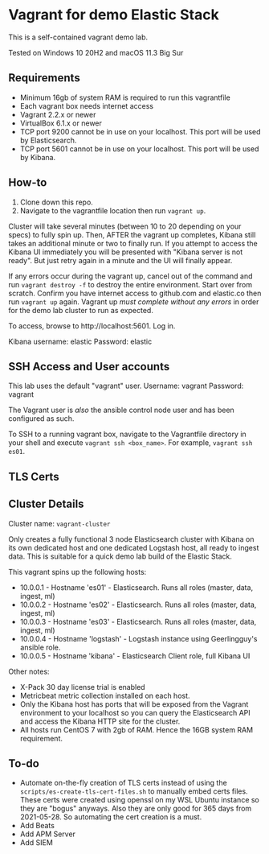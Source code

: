 # Vagrant for demo Elastic Stack

This is a self-contained vagrant demo lab.

Tested on Windows 10 20H2 and macOS 11.3 Big Sur

## Requirements

- Minimum 16gb of system RAM is required to run this vagrantfile
- Each vagrant box needs internet access
- Vagrant 2.2.x or newer
- VirtualBox 6.1.x or newer
- TCP port 9200 cannot be in use on your localhost. This port will be used by Elasticsearch.
- TCP port 5601 cannot be in use on your localhost. This port will be used by Kibana.

## How-to

1. Clone down this repo.
2. Navigate to the vagrantfile location then run `vagrant up`.

Cluster will take several minutes (between 10 to 20 depending on your specs) to fully spin up.
Then, AFTER the vagrant up completes, Kibana still takes an additional minute or two to finally run. If you attempt to access the Kibana UI immediately you will be presented with "Kibana server is not ready". But just retry again in a minute and the UI will finally appear. 

If any errors occur during the vagrant up, cancel out of the command and run `vagrant destroy -f` to destroy the entire environment. Start over from scratch.
Confirm you have internet access to github.com and elastic.co then run `vagrant up` again.
Vagrant up _must complete without any errors_ in order for the demo lab cluster to run as expected.

To access, browse to http://localhost:5601. Log in.

Kibana username: elastic
Password: elastic

## SSH Access and User accounts

This lab uses the default "vagrant" user. 
Username: vagrant
Password: vagrant

The Vagrant user is _also_ the ansible control node user and has been configured as such.

To SSH to a running vagrant box, navigate to the Vagrantfile directory in your shell and execute `vagrant ssh <box_name>`.
For example, `vagrant ssh es01`.

## TLS Certs

## Cluster Details

Cluster name: `vagrant-cluster`

Only creates a fully functional 3 node Elasticsearch cluster with Kibana on its own dedicated host and one dedicated Logstash host, all ready to ingest data. This is suitable for a quick demo lab build of the Elastic Stack.

This vagrant spins up the following hosts:

- 10.0.0.1 - Hostname 'es01'     - Elasticsearch. Runs all roles (master, data, ingest, ml)
- 10.0.0.2 - Hostname 'es02'     - Elasticsearch. Runs all roles (master, data, ingest, ml)
- 10.0.0.3 - Hostname 'es03'     - Elasticsearch. Runs all roles (master, data, ingest, ml)
- 10.0.0.4 - Hostname 'logstash' - Logstash instance using Geerlingguy's ansible role.
- 10.0.0.5 - Hostname 'kibana'   - Elasticsearch Client role, full Kibana UI

Other notes:
- X-Pack 30 day license trial is enabled 
- Metricbeat metric collection installed on each host.
- Only the Kibana host has ports that will be exposed from the Vagrant environment to your localhost so you can query the Elasticsearch API and access the Kibana HTTP site for the cluster.
- All hosts run CentOS 7 with 2gb of RAM. Hence the 16GB system RAM requirement.

## To-do

- Automate on-the-fly creation of TLS certs instead of using the `scripts/es-create-tls-cert-files.sh` to manually embed certs files. These certs were created using openssl on my WSL Ubuntu instance so they are "bogus" anyways. Also they are only good for 365 days from 2021-05-28. So automating the cert creation is a must.
- Add Beats
- Add APM Server
- Add SIEM
